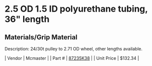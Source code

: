 # 2.5 OD 1.5 ID polyurethane tubing, 36" length
## Materials/Grip Material
Description: 	24/30t pulley to 2.71 OD wheel, other lengths available. 

| Vendor | Mcmaster | 
| Part # | [87235K38](http://www.mcmaster.com/) | 
| Unit Price | $132.34 | 
